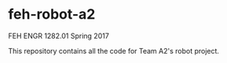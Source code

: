 # feh-robot-a2
FEH ENGR 1282.01 Spring 2017

This repository contains all the code for Team A2's robot project.
